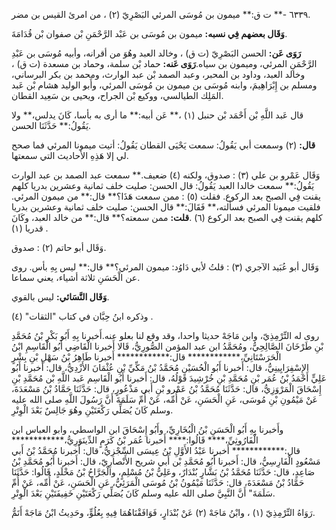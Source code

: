 ٦٣٣٩ -** ت ق:** ميمون بن مُوسَى المرئي البَصْرِيّ (٢) ، من امرئ القيس بن مضر.

**وَقَال بعضهم فِي نسبه:** ميمون بن مُوسَى بن عَبْد الرَّحْمَنِ بْن صفوان بْن قُدَامَةَ.

**رَوَى عَن:** الحسن البَصْرِيّ (ت ق) ، وخالد العبد وهُوَ من أقرانه، وأبيه مُوسَى بن عَبْدِ الرَّحْمَنِ المرئي، وميمون بن سياه.**رَوَى عَنه:** حماد بْن سلمة، وحماد بن مسعدة (ت ق) ، وخالد العبد، وداود بن المحبر، وعبد الصمد بْن عبد الوارث، ومحمد بن بكر البرساني، ومسلم بن إِبْرَاهِيمَ، وابنه مُوسَى بن ميمون بن مُوسَى المرئي، وأَبو الوليد هشام بْن عَبد المَلِك الطيالسي، ووكيع بْن الجراح، ويحيى بن سَعِيد القطان.

قال عَبد اللَّهِ بْن أَحْمَد بْن حنبل (١) ،** عَن أبيه:** ما أرى به بأسا، كَانَ يدلس،** ولا يَقُولُ:** حَدَّثَنَا الحسن.

**قال:** (٢) وسمعت أبي يَقُولُ: سمعت يَحْيَى القطان يَقُولُ: أتيت ميمونا المرئي فما صحح لي إلا هَذِهِ الأحاديث التي سمعتها.

وَقَال عَمْرو بن علي (٣) : صدوق، ولكنه (٤) ضعيف.** سمعت عبد الصمد بن عبد الوارث يَقُولُ:** سمعت خالدا العبد يَقُولُ: قال الحسن: صليت خلف ثمانية وعشرين بدريا كلهم يقنت فِي الصبح بعد الركوع. فقلت (٥) : ممن سمعت هَذَا؟** قال:** من ميمون المرئي. فلقيت ميمونا المرئي فسألته،** فَقَالَ:** قال الحسن: صليت خلف ثمانية وعشرين بدريا كلهم يقنت فِي الصبح بعد الركوع (٦) .**قلت:** ممن سمعته؟** قال:** من خالد العبد، وكَانَ قدريا (١) .

وَقَال أبو حاتم (٢) : صدوق.

وَقَال أبو عُبَيد الآجري (٣) : قلتُ لأبي دَاوُد: ميمون المرئي؟** قال:** ليس بِهِ بأس. روى عن الْحَسَنِ ثلاثة أشياء، يعني سماعا.

**وَقَال النَّسَائي:** ليس بالقوي.

وذكره ابنُ حِبَّان في كتاب "الثقات" (٤) .

روى له التِّرْمِذِيّ، وابن مَاجَهْ حديثا واحدا، وقد وقع لنا بعلو عنه.أَخبرنا بِهِ أَبُو بَكْرِ بْنُ مُحَمَّدِ بْنِ طَرْخَانَ الصَّالِحِيُّ، ومُحَمَّدُ ابن عبد المؤمن الصُّورِيُّ، قَالا أَخبرنا الْقَاضِي أَبُو الْقَاسِمِ ابْنُ الْحَرَسْتَانِيِّ،************ قال:************ أَخبرنا طَاهِرُ بْنُ سَهْلِ بْنِ بِشْرٍ الإِسْفِرَايِينِيُّ، قال: أَخبرنا أَبُو الْحُسَيْنِ مُحَمَّدُ بْنُ مَكِّيِّ بْنِ عُثْمَانَ الأَزْدِيُّ، قال: أَخبرنا أَبُو عَلِيٍّ أَحْمَدُ بْنُ عُمَر بْنِ مُحَمَّدِ بْنِ خُرْشِيدَ قَوْلُهُ، قال: أَخبرنا أَبُو الْقَاسِم عَبد اللَّهِ بْن مُحَمَّدِ بْنِ إِسْحَاقَ الْمَرْوَزِيُّ، قال: حَدَّثَنَا مُحَمَّدُ بْنُ عَمْرو بْنِ أَبي مَذْعُورٍ، قال: حَدَّثَنَا حَمَّادُ بْنُ مَسْعَدَةَ، عَنْ مَيْمُونِ بْنِ مُوسَى، عَنِ الْحَسَنِ، عَنْ أُمِّه، عَنْ أُمِّ سَلَمَةَ أَنَّ رَسُولَ اللَّهِ صلى الله عليه وسلم كَانَ يُصَلِّي رَكْعَتَيْنِ وهُوَ جَالِسٌ بَعْدَ الْوِتْرِ.

وأَخبرنا بِهِ أَبُو الْحَسَنِ بْنُ الْبُخَارِيِّ، وأَبُو إِسْحَاقَ ابن الواسطي، وابو العباس ابن الْفَارُوثِيِّ،**** قَالُوا:**** أَخبرنا عُمَر بْنُ كَرَمٍ الدِّينَوَرِيُّ،************ قال:************ أَخبرنا عَبْدُ الأَوَّلِ بْنُ عِيسَى السِّجْزِيُّ، قال: أَخبرنا مُحَمَّدُ بْنُ أَبي مَسْعُودٍ الْفَارِسِيُّ، قال: أَخبرنا أَبُو مُحَمَّدِ بْن أَبي شريح الأَنْصارِيّ، قال: أَخبرنا أَبُو مُحَمَّدِ بْنُ صَاعِدٍ، قال: حَدَّثَنَا مُحَمَّدُ بْنُ بَشَّارٍ بُنْدَارٌ، وعَلِيُّ بْنُ مُسْلِمٍ، والْجَرَّاحُ بْنُ مَخْلَدٍ، قَالُوا: حَدَّثَنَا حَمَّادُ بْنُ مَسْعَدَةَ، قال: حَدَّثَنَا مَيْمُونُ بْنُ مُوسَى الْمَرَئِيُّ، عَنِ الْحَسَنِ، عَنْ أُمِّه، عَنْ أُمِّ سَلَمَةَ" أَنَّ النَّبِيَّ صلى الله عليه وسلم كَانَ يُصَلِّي رَكْعَتَيْنِ خَفِيفَتَيْنِ بَعْدَ الْوِتْرِ.

رَوَاهُ التِّرْمِذِيّ (١) ، وابْنُ مَاجَهْ (٢) عَنْ بُنْدَارٍ، فَوَافَقْنَاهُمَا فِيهِ بِعُلُوٍّ، وحَدِيثُ ابْنُ مَاجَهْ أَتَمُّ.